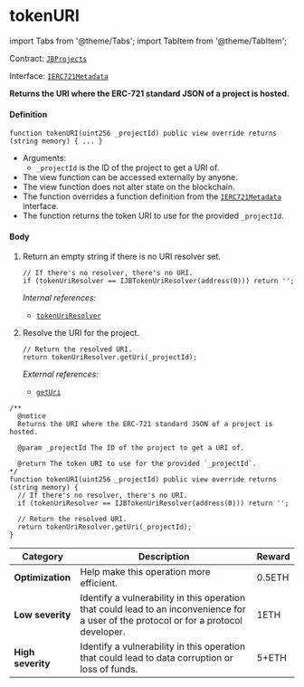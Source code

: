 # tokenURI

import Tabs from '@theme/Tabs';
import TabItem from '@theme/TabItem';

Contract: [`JBProjects`](/dev/api/contracts/jbprojects/README.md)​‌

Interface: [`IERC721Metadata`](https://docs.openzeppelin.com/contracts/3.x/dev/api/token/erc721#IERC721Metadata)​‌

<Tabs>
<TabItem value="Step by step" label="Step by step">

**Returns the URI where the ERC-721 standard JSON of a project is hosted.**

#### Definition

```
function tokenURI(uint256 _projectId) public view override returns (string memory) { ... }
```

* Arguments:
  * `_projectId` is the ID of the project to get a URI of.
* The view function can be accessed externally by anyone.
* The view function does not alter state on the blockchain.
* The function overrides a function definition from the [`IERC721Metadata`](https://docs.openzeppelin.com/contracts/3.x/dev/api/token/erc721#IERC721Metadata) interface.
* The function returns the token URI to use for the provided `_projectId`.

#### Body

1.  Return an empty string if there is no URI resolver set.

    ```
    // If there's no resolver, there's no URI.
    if (tokenUriResolver == IJBTokenUriResolver(address(0))) return '';
    ```

    _Internal references:_

    * [`tokenUriResolver`](/dev/api/contracts/jbprojects/properties/tokenuriresolver.md)
2.  Resolve the URI for the project.

    ```
    // Return the resolved URI.
    return tokenUriResolver.getUri(_projectId);
    ```

    _External references:_

    * [`getUri`](/dev/api/interfaces/ijbtokenuriresolver.md)


</TabItem>

<TabItem value="Code" label="Code">

```
/**
  @notice 
  Returns the URI where the ERC-721 standard JSON of a project is hosted.

  @param _projectId The ID of the project to get a URI of.

  @return The token URI to use for the provided `_projectId`.
*/
function tokenURI(uint256 _projectId) public view override returns (string memory) {
  // If there's no resolver, there's no URI.
  if (tokenUriResolver == IJBTokenUriResolver(address(0))) return '';

  // Return the resolved URI.
  return tokenUriResolver.getUri(_projectId);
}
```

</TabItem>

<TabItem value="Bug bounty" label="Bug bounty">

| Category          | Description                                                                                                                            | Reward |
| ----------------- | -------------------------------------------------------------------------------------------------------------------------------------- | ------ |
| **Optimization**  | Help make this operation more efficient.                                                                                               | 0.5ETH |
| **Low severity**  | Identify a vulnerability in this operation that could lead to an inconvenience for a user of the protocol or for a protocol developer. | 1ETH   |
| **High severity** | Identify a vulnerability in this operation that could lead to data corruption or loss of funds.                                        | 5+ETH  |

</TabItem>
</Tabs>
